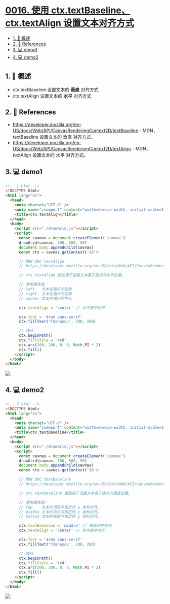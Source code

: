 # [0016. 使用 ctx.textBaseline、ctx.textAlign 设置文本对齐方式](https://github.com/Tdahuyou/TNotes.canvas/tree/main/notes/0016.%20%E4%BD%BF%E7%94%A8%20ctx.textBaseline%E3%80%81ctx.textAlign%20%E8%AE%BE%E7%BD%AE%E6%96%87%E6%9C%AC%E5%AF%B9%E9%BD%90%E6%96%B9%E5%BC%8F)

<!-- region:toc -->

- [1. 📝 概述](#1--概述)
- [2. 🔗 References](#2--references)
- [3. 💻 demo1](#3--demo1)
- [4. 💻 demo2](#4--demo2)

<!-- endregion:toc -->

## 1. 📝 概述

- ctx.textBaseline 设置文本的 **垂直** 对齐方式
- ctx.textAlign 设置文本的 **水平** 对齐方式

## 2. 🔗 References

- https://developer.mozilla.org/en-US/docs/Web/API/CanvasRenderingContext2D/textBaseline - MDN，textBaseline 设置文本的 垂直 对齐方式。
- https://developer.mozilla.org/en-US/docs/Web/API/CanvasRenderingContext2D/textAlign - MDN，textAlign 设置文本的 水平 对齐方式。

## 3. 💻 demo1

```html
<!-- 1.html -->
<!DOCTYPE html>
<html lang="en">
  <head>
    <meta charset="UTF-8" />
    <meta name="viewport" content="width=device-width, initial-scale=1.0" />
    <title>ctx.textAlign</title>
  </head>
  <body>
    <script src="./drawGrid.js"></script>
    <script>
      const cavnas = document.createElement('canvas')
      drawGrid(cavnas, 500, 500, 50)
      document.body.appendChild(cavnas)
      const ctx = cavnas.getContext('2d')

      // MDN DOC textAlign
      // https://developer.mozilla.org/en-US/docs/Web/API/CanvasRenderingContext2D/textAlign

      // ctx.textAlign 属性用于设置文本基于锚点的水平位置。

      // 常用属性值：
      // left   文本在锚点的左侧
      // right  文本在锚点的右侧
      // center 文本在锚点的中心

      ctx.textAlign = 'center' // 水平居中对齐

      ctx.font = '4rem sans-serif'
      ctx.fillText('Tdahuyou', 200, 200)

      // 锚点
      ctx.beginPath()
      ctx.fillStyle = 'red'
      ctx.arc(200, 200, 8, 0, Math.PI * 2)
      ctx.fill()
    </script>
  </body>
</html>
```

![](https://cdn.jsdelivr.net/gh/Tdahuyou/imgs@main/2024-10-03-23-20-10.png)

## 4. 💻 demo2

```html
<!-- 2.html -->
<!DOCTYPE html>
<html lang="en">
  <head>
    <meta charset="UTF-8" />
    <meta name="viewport" content="width=device-width, initial-scale=1.0" />
    <title>ctx.textBaseline</title>
  </head>
  <body>
    <script src="./drawGrid.js"></script>
    <script>
      const cavnas = document.createElement('canvas')
      drawGrid(cavnas, 500, 500, 50)
      document.body.appendChild(cavnas)
      const ctx = cavnas.getContext('2d')

      // MDN DOC textBaseline
      // https://developer.mozilla.org/en-US/docs/Web/API/CanvasRenderingContext2D/textBaseline

      // ctx.textBaseline 属性用于设置文本基于锚点的垂直位置。

      // 常用属性值：
      // top    文本的顶部与指定的 y 坐标对齐。
      // middle 文本的中点与指定的 y 坐标对齐。
      // bottom 文本的底部与指定的 y 坐标对齐。

      ctx.textBaseline = 'middle' // 垂直居中对齐
      ctx.textAlign = 'center' // 水平居中对齐

      ctx.font = '4rem sans-serif'
      ctx.fillText('Tdahuyou', 200, 200)

      // 锚点
      ctx.beginPath()
      ctx.fillStyle = 'red'
      ctx.arc(200, 200, 8, 0, Math.PI * 2)
      ctx.fill()
    </script>
  </body>
</html>
```

![](https://cdn.jsdelivr.net/gh/Tdahuyou/imgs@main/2024-10-03-23-20-23.png)
